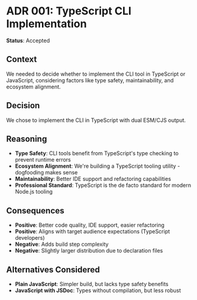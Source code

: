 # ADR 001: TypeScript CLI Implementation

**Status**: Accepted

## Context

We needed to decide whether to implement the CLI tool in TypeScript or JavaScript, considering factors like type safety, maintainability, and ecosystem alignment.

## Decision

We chose to implement the CLI in TypeScript with dual ESM/CJS output.

## Reasoning

- **Type Safety**: CLI tools benefit from TypeScript's type checking to prevent runtime errors
- **Ecosystem Alignment**: We're building a TypeScript tooling utility - dogfooding makes sense
- **Maintainability**: Better IDE support and refactoring capabilities
- **Professional Standard**: TypeScript is the de facto standard for modern Node.js tooling

## Consequences

- **Positive**: Better code quality, IDE support, easier refactoring
- **Positive**: Aligns with target audience expectations (TypeScript developers)
- **Negative**: Adds build step complexity
- **Negative**: Slightly larger distribution due to declaration files

## Alternatives Considered

- **Plain JavaScript**: Simpler build, but lacks type safety benefits
- **JavaScript with JSDoc**: Types without compilation, but less robust
